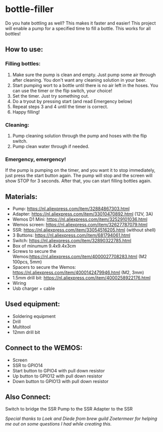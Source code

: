 # bottle-filler
Do you hate bottling as well? This makes it faster and easier!
This project will enable a pump for a specified time to fill a bottle.
This works for all bottles!

## How to use:
### Filling bottles:
1. Make sure the pump is clean and empty. Just pump some air through after cleaning. You don't want any cleaning solution in your beer.
2. Start pumping wort to a bottle until there is no air left in the hoses. You can use the timer or the flip switch, your choice!
3. Set the timer. Just try something out.
4. Do a tryout by pressing start (and read Emergency below)
5. Repeat steps 3 and 4 until the timer is correct.
6. Happy filling!

### Cleaning:
1. Pump cleaning solution through the pump and hoses with the flip switch.
2. Pump clean water through if needed.

### Emergency, emergency!
If the pump is pumping on the timer, and you want it to stop immediately, just press the start button again. The pump will stop and the screen will show STOP for 3 seconds. After that, you can start filling bottles again.

## Materials:
  * Pump: https://nl.aliexpress.com/item/32884867303.html 
  * Adapter: https://nl.aliexpress.com/item/33010470892.html (12V, 3A)
  * Wemos D1 Mini: https://nl.aliexpress.com/item/32529101036.html
  * Wemos screen: https://nl.aliexpress.com/item/32627787079.html
  * SSR: https://nl.aliexpress.com/item/33054516205.html (without shell)
  * 3 Buttons: https://nl.aliexpress.com/item/681794061.html
  * Switch: https://nl.aliexpress.com/item/32890322785.html
  * Box of minumum 9.4x9.4x3cm
  * Screws to secure the Wemos:https://nl.aliexpress.com/item/4000027708283.html (M2 100pcs, 5mm)
  * Spacers to secure the Wemos: https://nl.aliexpress.com/item/4000142479946.html (M2, 3mm)
  * 1.5mm drill bit: https://nl.aliexpress.com/item/4000258922176.html
  * Wiring
  * Usb charger + cable

## Used equipment:
  * Soldering equipment
  * Drill
  * Multitool
  * 12mm drill bit

## Connect to the WEMOS:
  * Screen
  * SSR to GPIO14
  * Start button to GPIO4 with pull down resistor
  * Up button to GPIO12 with pull down resistor
  * Down button to GPIO13 with pull down resistor

## Also Connect:
Switch to bridge the SSR
Pump to the SSR
Adapter to the SSR

*Special thanks to Loek and Diede from brew guild Zoetermeer for helping me out on some questions I had while creating this.*

